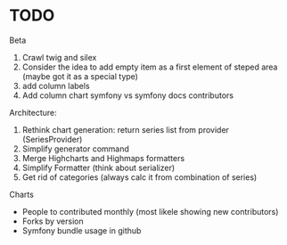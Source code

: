TODO
==============

Beta

1. Crawl twig and silex
2. Consider the idea to add empty item as a first element of 
   steped area (maybe got it as a special type)
3. add column labels
4. Add column chart symfony vs symfony docs contributors

Architecture:

1. Rethink chart generation: return series list from provider 
   (SeriesProvider)
2. Simplify generator command
2. Merge Highcharts and Highmaps formatters
3. Simplify Formatter (think about serializer)
4. Get rid of categories (always calc it from combination of series)


Charts

- People to contributed monthly (most likele showing new contributors)
- Forks by version
- Symfony bundle usage in github
